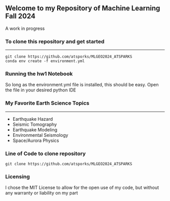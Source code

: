 ## Welcome to my Repository of Machine Learning Fall 2024
A work in progress

### To clone this repository and get started
____________________________________
~~~
git clone https://github.com/atsporks/MLGEO2024_ATSPARKS
conda env create -f environment.yml
~~~

### Running the hw1 Notebook
So long as the environment.yml file is installed, this should be easy. Open the file in your desired python IDE

### My Favorite Earth Science Topics
____________________________________
* Earthquake Hazard
* Seismic Tomography
* Earthquake Modeling
* Environmental Seismology
* Space/Aurora Physics

### Line of Code to clone repository
    git clone https://github.com/atsporks/MLGEO2024_ATSPARKS

### Licensing
I chose the MIT License to allow for the open use of my code, but without any warranty or liability on my part
